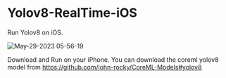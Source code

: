 # Yolov8-RealTime-iOS

Run Yolov8 on iOS.

![May-29-2023 05-56-19](https://github.com/john-rocky/PersonSegmentationSampler/assets/23278992/cb014b34-4edc-4454-985c-93096348a5f3)

Download and Run on your iPhone.
You can download the coreml yolov8 model from https://github.com/john-rocky/CoreML-Models#yolov8

